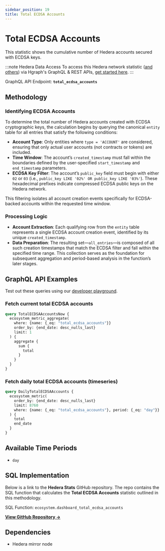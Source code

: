 ```yaml
---
sidebar_position: 19
title: Total ECDSA Accounts
---
```


# Total ECDSA Accounts

This statistic shows the cumulative number of Hedera accounts secured with ECDSA keys.

:::note Hedera Data Access
To access this Hedera network statistic ([and others](/category/hedera-stats/)) via Hgraph's GraphQL & REST APIs, [get started here](https://www.hgraph.com/hedera).
:::

GraphQL API Endpoint: **`total_ecdsa_accounts`**

## Methodology

### Identifying ECDSA Accounts

To determine the total number of Hedera accounts created with ECDSA cryptographic keys, the calculation begins by querying the canonical `entity` table for all entries that satisfy the following conditions:

- **Account Type**: Only entities where `type = 'ACCOUNT'` are considered, ensuring that only actual user accounts (not contracts or tokens) are included.
- **Time Window**: The account’s `created_timestamp` must fall within the boundaries defined by the user-specified `start_timestamp` and `end_timestamp` parameters.
- **ECDSA Key Filter**: The account’s `public_key` field must begin with either `02` or `03` (i.e., `public_key LIKE '02%' OR public_key LIKE '03%'`). These hexadecimal prefixes indicate compressed ECDSA public keys on the Hedera network.

This filtering isolates all account creation events specifically for ECDSA-backed accounts within the requested time window.

### Processing Logic

- **Account Extraction**: Each qualifying row from the `entity` table represents a single ECDSA account creation event, identified by its unique `created_timestamp`.
- **Data Preparation**: The resulting set—`all_entries`—is composed of all such creation timestamps that match the ECDSA filter and fall within the specified time range. This collection serves as the foundation for subsequent aggregation and period-based analysis in the function’s later stages.

## GraphQL API Examples

Test out these queries using our [developer playground](https://dashboard.hgraph.com).

### Fetch current total ECDSA accounts

```graphql
query TotalECDSAAccountsNow {
  ecosystem_metric_aggregate(
    where: {name: {_eq: "total_ecdsa_accounts"}}
    order_by: {end_date: desc_nulls_last}
    limit: 1
  ) {
    aggregate {
      sum {
        total
      }
    }
  }
}
```

### Fetch daily total ECDSA accounts (timeseries)

```graphql
query DailyTotalECDSAAccounts {
  ecosystem_metric(
    order_by: {end_date: desc_nulls_last}
    limit: 8760
    where: {name: {_eq: "total_ecdsa_accounts"}, period: {_eq: "day"}}
  ) {
    total
    end_date
  }
}
```

## Available Time Periods

- `day`

## SQL Implementation

Below is a link to the **Hedera Stats** GitHub repository. The repo contains the SQL function that calculates the **Total ECDSA Accounts** statistic outlined in this methodology.

SQL Function: `ecosystem.dashboard_total_ecdsa_accounts`

**[View GitHub Repository →](https://github.com/hgraph-io/hedera-stats)**

## Dependencies
* Hedera mirror node
